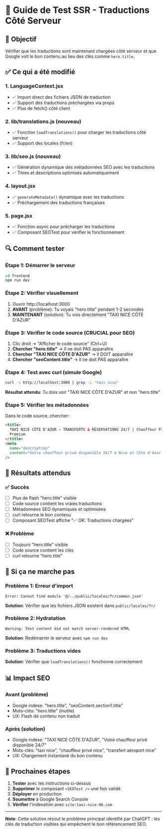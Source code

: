 # 🧪 Guide de Test SSR - Traductions Côté Serveur

## 🎯 Objectif

Vérifier que les traductions sont maintenant chargées côté serveur et que Google voit le bon contenu au lieu des clés comme `hero.title`.

## ✅ Ce qui a été modifié

### 1. **LanguageContext.jsx**

- ✅ Import direct des fichiers JSON de traduction
- ✅ Support des traductions préchargées via props
- ✅ Plus de fetch() côté client

### 2. **lib/translations.js** (nouveau)

- ✅ Fonction `loadTranslations()` pour charger les traductions côté serveur
- ✅ Support des locales (fr/en)

### 3. **lib/seo.js** (nouveau)

- ✅ Génération dynamique des métadonnées SEO avec les traductions
- ✅ Titres et descriptions optimisés automatiquement

### 4. **layout.jsx**

- ✅ `generateMetadata()` dynamique avec les traductions
- ✅ Préchargement des traductions françaises

### 5. **page.jsx**

- ✅ Fonction async pour précharger les traductions
- ✅ Composant SEOTest pour vérifier le fonctionnement

## 🔍 Comment tester

### Étape 1: Démarrer le serveur

```bash
cd frontend
npm run dev
```

### Étape 2: Vérifier visuellement

1. Ouvrir http://localhost:3000
2. **AVANT** (problème): Tu voyais "hero.title" pendant 1-2 secondes
3. **MAINTENANT** (solution): Tu vois directement "TAXI NICE CÔTE D'AZUR"

### Étape 3: Vérifier le code source (CRUCIAL pour SEO)

1. Clic droit → "Afficher le code source" (Ctrl+U)
2. **Chercher "hero.title"** → Il ne doit PAS apparaître
3. **Chercher "TAXI NICE CÔTE D'AZUR"** → Il DOIT apparaître
4. **Chercher "seoContent.title"** → Il ne doit PAS apparaître

### Étape 4: Test avec curl (simule Google)

```bash
curl -s http://localhost:3000 | grep -i "taxi nice"
```

**Résultat attendu**: Tu dois voir "TAXI NICE CÔTE D'AZUR" et non "hero.title"

### Étape 5: Vérifier les métadonnées

Dans le code source, chercher:

```html
<title>
  TAXI NICE CÔTE D'AZUR – TRANSFERTS & RÉSERVATIONS 24/7 | Chauffeur Privé
  Premium
</title>
<meta
  name="description"
  content="Votre chauffeur privé disponible 24/7 à Nice et Côte d'Azur..."
/>
```

## 🎯 Résultats attendus

### ✅ Succès

- [ ] Plus de flash "hero.title" visible
- [ ] Code source contient les vraies traductions
- [ ] Métadonnées SEO dynamiques et optimisées
- [ ] curl retourne le bon contenu
- [ ] Composant SEOTest affiche "✅ OK: Traductions chargées"

### ❌ Problème

- [ ] Toujours "hero.title" visible
- [ ] Code source contient les clés
- [ ] curl retourne "hero.title"

## 🔧 Si ça ne marche pas

### Problème 1: Erreur d'import

```
Error: Cannot find module '@/../public/locales/fr/common.json'
```

**Solution**: Vérifier que les fichiers JSON existent dans `public/locales/fr/`

### Problème 2: Hydratation

```
Warning: Text content did not match server-rendered HTML
```

**Solution**: Redémarrer le serveur avec `npm run dev`

### Problème 3: Traductions vides

**Solution**: Vérifier que `loadTranslations()` fonctionne correctement

## 📊 Impact SEO

### Avant (problème)

- Google indexe: "hero.title", "seoContent.section1.title"
- Mots-clés: "hero.title" (inutile)
- UX: Flash de contenu non traduit

### Après (solution)

- Google indexe: "TAXI NICE CÔTE D'AZUR", "Votre chauffeur privé disponible 24/7"
- Mots-clés: "taxi nice", "chauffeur privé nice", "transfert aéroport nice"
- UX: Chargement instantané du bon contenu

## 🚀 Prochaines étapes

1. **Tester** avec les instructions ci-dessus
2. **Supprimer** le composant `<SEOTest />` une fois validé
3. **Déployer** en production
4. **Soumettre** à Google Search Console
5. **Vérifier** l'indexation avec `site:taxi-nice-06.com`

---

**Note**: Cette solution résout le problème principal identifié par ChatGPT : les clés de traduction visibles qui empêchent le bon référencement SEO.














